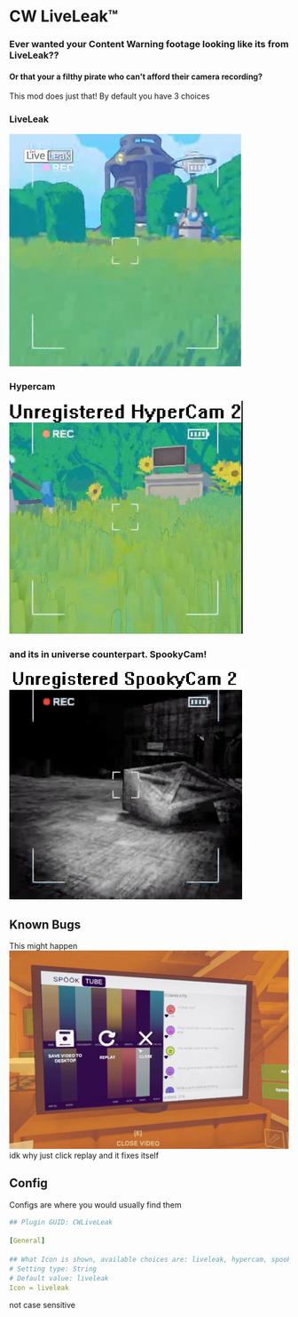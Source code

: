 ﻿# CW LiveLeak™

### Ever wanted your Content Warning footage looking like its from LiveLeak??

#### Or that your a filthy pirate who can't afford their camera recording?

This mod does just that! By default you have 3 choices

### LiveLeak

![Liveleak](readmeassets/ll.png)

### Hypercam

![hypercam](readmeassets/hyper.png)

### and its in universe counterpart. SpookyCam!

![SpookyCam](readmeassets/spook.png)


## Known Bugs

This might happen
![whoops](readmeassets/whoops.png)
idk why just click replay and it fixes itself

## Config

Configs are where you would usually find them

```yaml
## Plugin GUID: CWLiveLeak

[General]

## What Icon is shown, available choices are: liveleak, hypercam, spookycam 
# Setting type: String
# Default value: liveleak
Icon = liveleak
```
not case sensitive
